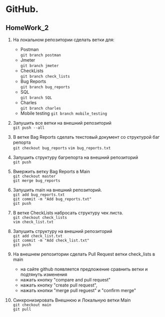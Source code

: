# GitHub. 
## HomeWork_2
1. На локальном репозитории сделать ветки для:
   * Postman  
    `git branch postman`
   * Jmeter  
    `git branch jmeter`
   * CheckLists  
    `git branch check_lists`
   * Bug Reports  
    `git branch bug_reports`
   * SQL  
    `git branch SQL`
   * Charles  
    `git branch сharles`
   * Mobile testing
    `git branch mobile_testing`
   
2. Запушить все ветки на внешний репозиторий  
  `git push --all`
3. В ветке Bag Reports сделать текстовый документ со структурой баг репорта  
  `git checkout bug_reports`
  `vim bug_reports.txt`
4. Запушить структуру багрепорта на внешний репозиторий  
  `git push`
5. Вмержить ветку Bag Reports в Main  
  `git checkout master`  
  `git merge bug_reports`
6. Запушить main на внешний репозиторий.  
  `git add bug_reports.txt`  
  `git commit -m "Add bug_reports.txt"`  
  `git push`
7. В ветке CheckLists набросать структуру чек листа.  
  `git checkout check_lists`  
  `vim check_list.txt`
8. Запушить структуру на внешний репозиторий  
  `git add check_list.txt`  
  `git commit -m "Add check_list.txt"`  
  `git push`
9. На внешнем репозитории сделать Pull Request ветки check_lists в main  
   - на сайте github появляется предложение сравнить ветки и подтянуть изменения   
   - нажать кнопку "compare and pull request"  
   - нажать кнопку "create pull request",
   - нажать кнопки "merge pull reguest" и "confirm merge"
10. Синхронизировать Внешнюю и Локальную ветки Main  
  `git checkout main`  
  `git pull`